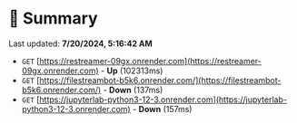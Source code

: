 # 📖 Summary
Last updated: **7/20/2024, 5:16:42 AM**

- `GET` [https://restreamer-09gx.onrender.com](https://restreamer-09gx.onrender.com) - **Up** (102313ms)
- `GET` [https://filestreambot-b5k6.onrender.com/](https://filestreambot-b5k6.onrender.com/) - **Down** (137ms)
- `GET` [https://jupyterlab-python3-12-3.onrender.com](https://jupyterlab-python3-12-3.onrender.com) - **Down** (157ms)
